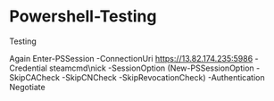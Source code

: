 # Powershell-Testing
Testing

Again
Enter-PSSession -ConnectionUri https://13.82.174.235:5986 -Credential steamcmd\nick -SessionOption (New-PSSessionOption -SkipCACheck -SkipCNCheck -SkipRevocationCheck) -Authentication Negotiate